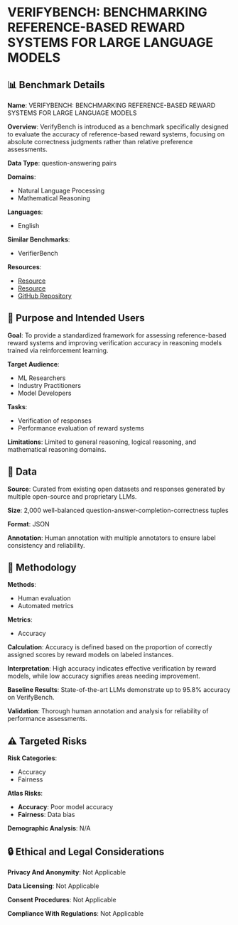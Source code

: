 # VERIFYBENCH: BENCHMARKING REFERENCE-BASED REWARD SYSTEMS FOR LARGE LANGUAGE MODELS

## 📊 Benchmark Details

**Name**: VERIFYBENCH: BENCHMARKING REFERENCE-BASED REWARD SYSTEMS FOR LARGE LANGUAGE MODELS

**Overview**: VerifyBench is introduced as a benchmark specifically designed to evaluate the accuracy of reference-based reward systems, focusing on absolute correctness judgments rather than relative preference assessments.

**Data Type**: question-answering pairs

**Domains**:
- Natural Language Processing
- Mathematical Reasoning

**Languages**:
- English

**Similar Benchmarks**:
- VerifierBench

**Resources**:
- [Resource](https://huggingface.co/datasets/ZJU-REAL/VerifyBench)
- [Resource](https://zju-real.github.io/VerifyBench)
- [GitHub Repository](https://github.com/ZJU-REAL/VerifyBench)

## 🎯 Purpose and Intended Users

**Goal**: To provide a standardized framework for assessing reference-based reward systems and improving verification accuracy in reasoning models trained via reinforcement learning.

**Target Audience**:
- ML Researchers
- Industry Practitioners
- Model Developers

**Tasks**:
- Verification of responses
- Performance evaluation of reward systems

**Limitations**: Limited to general reasoning, logical reasoning, and mathematical reasoning domains.

## 💾 Data

**Source**: Curated from existing open datasets and responses generated by multiple open-source and proprietary LLMs.

**Size**: 2,000 well-balanced question-answer-completion-correctness tuples

**Format**: JSON

**Annotation**: Human annotation with multiple annotators to ensure label consistency and reliability.

## 🔬 Methodology

**Methods**:
- Human evaluation
- Automated metrics

**Metrics**:
- Accuracy

**Calculation**: Accuracy is defined based on the proportion of correctly assigned scores by reward models on labeled instances.

**Interpretation**: High accuracy indicates effective verification by reward models, while low accuracy signifies areas needing improvement.

**Baseline Results**: State-of-the-art LLMs demonstrate up to 95.8% accuracy on VerifyBench.

**Validation**: Thorough human annotation and analysis for reliability of performance assessments.

## ⚠️ Targeted Risks

**Risk Categories**:
- Accuracy
- Fairness

**Atlas Risks**:
- **Accuracy**: Poor model accuracy
- **Fairness**: Data bias

**Demographic Analysis**: N/A

## 🔒 Ethical and Legal Considerations

**Privacy And Anonymity**: Not Applicable

**Data Licensing**: Not Applicable

**Consent Procedures**: Not Applicable

**Compliance With Regulations**: Not Applicable
